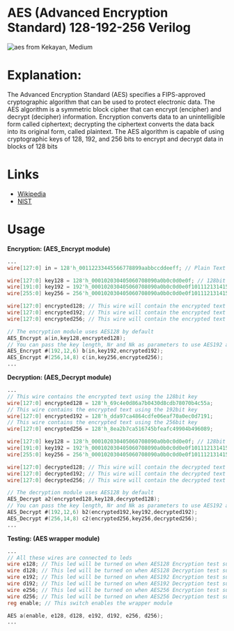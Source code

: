 # AES (Advanced Encryption Standard) 128-192-256 Verilog
![aes from Kekayan, Medium](https://user-images.githubusercontent.com/29122581/169694136-ca48f098-d5f5-448f-8016-4cb9a9b0e300.png)


# Explanation:
The Advanced Encryption Standard (AES) specifies a FIPS-approved
cryptographic algorithm that can be used to protect electronic data. The AES algorithm is a
symmetric block cipher that can encrypt (encipher) and decrypt (decipher) information.
Encryption converts data to an unintelligible form called ciphertext; decrypting the ciphertext
converts the data back into its original form, called plaintext.
The AES algorithm is capable of using cryptographic keys of 128, 192, and 256 bits to encrypt
and decrypt data in blocks of 128 bits

# Links
* [Wikipedia](https://en.wikipedia.org/wiki/Advanced_Encryption_Standard)
* [NIST](./NIST.FIPS.197.pdf)

# Usage

**Encryption: (AES_Encrypt module)**
```verilog
...
wire[127:0] in = 128'h_00112233445566778899aabbccddeeff; // Plain Text example

wire[127:0] key128 = 128'h_000102030405060708090a0b0c0d0e0f; // 128bit key
wire[191:0] key192 = 192'h_000102030405060708090a0b0c0d0e0f1011121314151617; // 192bit key
wire[255:0] key256 = 256'h_000102030405060708090a0b0c0d0e0f101112131415161718191a1b1c1d1e1f; // 256bit key

wire[127:0] encrypted128; // This wire will contain the encrypted text using the 128bit key
wire[127:0] encrypted192; // This wire will contain the encrypted text using the 192bit key
wire[127:0] encrypted256; // This wire will contain the encrypted text using the 256bit key

// The encryption module uses AES128 by default
AES_Encrypt a(in,key128,encrypted128);
// You can pass the key length, Nr and Nk as parameters to use AES192 and AES256
AES_Encrypt #(192,12,6) b(in,key192,encrypted192);
AES_Encrypt #(256,14,8) c(in,key256,encrypted256);
...
```

**Decryption: (AES_Decrypt module)**
```verilog
...
// This wire contains the encrypted text using the 128bit key
wire[127:0] encrypted128 = 128'h_69c4e0d86a7b0430d8cdb78070b4c55a;
// This wire contains the encrypted text using the 192bit key
wire[127:0] encrypted192 = 128'h_dda97ca4864cdfe06eaf70a0ec0d7191;
// This wire contains the encrypted text using the 256bit key
wire[127:0] encrypted256 = 128'h_8ea2b7ca516745bfeafc49904b496089;

wire[127:0] key128 = 128'h_000102030405060708090a0b0c0d0e0f; // 128bit key
wire[191:0] key192 = 192'h_000102030405060708090a0b0c0d0e0f1011121314151617; // 192bit key
wire[255:0] key256 = 256'h_000102030405060708090a0b0c0d0e0f101112131415161718191a1b1c1d1e1f; // 256bit key

wire[127:0] decrypted128; // This wire will contain the decrypted text using the 128bit key
wire[127:0] decrypted192; // This wire will contain the decrypted text using the 192bit key
wire[127:0] decrypted256; // This wire will contain the decrypted text using the 256bit key

// The decryption module uses AES128 by default
AES_Decrypt a2(encrypted128,key128,decrypted128);
// You can pass the key length, Nr and Nk as parameters to use AES192 and AES256
AES_Decrypt #(192,12,6) b2(encrypted192,key192,decrypted192);
AES_Decrypt #(256,14,8) c2(encrypted256,key256,decrypted256);
...
```

**Testing: (AES wrapper module)**
```verilog
...
// All these wires are connected to leds
wire e128; // This led will be turned on when AES128 Encryption test succeeds
wire d128; // This led will be turned on when AES128 Decryption test succeeds
wire e192; // This led will be turned on when AES192 Encryption test succeeds
wire d192; // This led will be turned on when AES192 Decryption test succeeds
wire e256; // This led will be turned on when AES256 Encryption test succeeds
wire d256; // This led will be turned on when AES256 Decryption test succeeds
reg enable; // This switch enables the wrapper module

AES a(enable, e128, d128, e192, d192, e256, d256);
...
```
